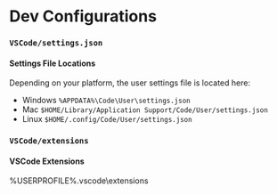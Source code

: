 # Dev Configurations

### `VSCode/settings.json`
#### Settings File Locations
Depending on your platform, the user settings file is located here:

- Windows `%APPDATA%\Code\User\settings.json`
- Mac `$HOME/Library/Application Support/Code/User/settings.json`
- Linux `$HOME/.config/Code/User/settings.json`

### `VSCode/extensions`
#### VSCode Extensions
%USERPROFILE%\.vscode\extensions 
